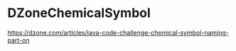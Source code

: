 # DZoneChemicalSymbol

https://dzone.com/articles/java-code-challenge-chemical-symbol-naming-part-on
